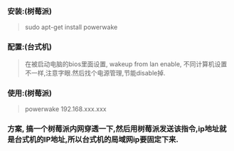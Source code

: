 ### 安装:(树莓派)
> sudo apt-get install powerwake

### 配置:(台式机)
> 在被启动电脑的bios里面设置, wakeup from lan enable, 不同计算机设置不一样,注意字眼.然后找个电源管理,节能disable掉.

### 使用:(树莓派)
> powerwake 192.168.xxx.xxx

### 方案, 搞一个树莓派内网穿透一下,然后用树莓派发送该指令,ip地址就是台式机的IP地址,所以台式机的局域网ip要固定下来.
